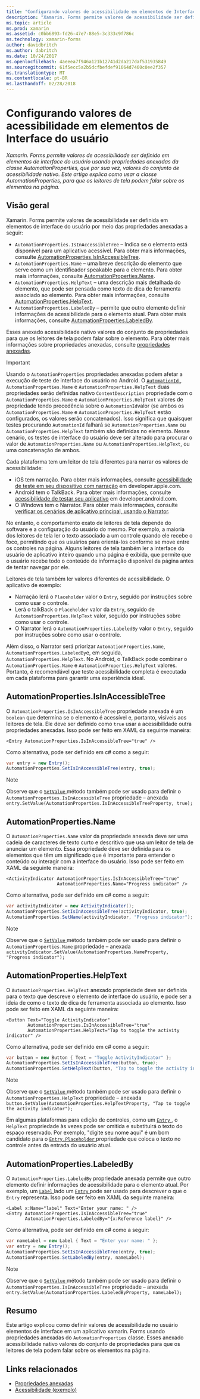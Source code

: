 ```yaml
---
title: "Configurando valores de acessibilidade em elementos de Interface do usuário"
description: "Xamarin. Forms permite valores de acessibilidade ser definido em elementos de interface do usuário usando propriedades anexadas da classe AutomationProperties, que por sua vez, valores do conjunto de acessibilidade nativo. Este artigo explica como usar a classe AutomationProperties, para que os leitores de tela podem falar sobre os elementos na página."
ms.topic: article
ms.prod: xamarin
ms.assetid: c0bb6893-fd26-47e7-88e5-3c333c9f786c
ms.technology: xamarin-forms
author: davidbritch
ms.author: dabritch
ms.date: 10/24/2017
ms.openlocfilehash: 4aeeea7f946a121b12741d2da217daf531935849
ms.sourcegitcommit: 61f5ecc5a2b5dcfbefdef91664d7460c0ee2f357
ms.translationtype: MT
ms.contentlocale: pt-BR
ms.lasthandoff: 02/28/2018
---
```

# <a name="setting-accessibility-values-on-user-interface-elements"></a>Configurando valores de acessibilidade em elementos de Interface do usuário

_Xamarin. Forms permite valores de acessibilidade ser definido em elementos de interface do usuário usando propriedades anexadas da classe AutomationProperties, que por sua vez, valores do conjunto de acessibilidade nativo. Este artigo explica como usar a classe AutomationProperties, para que os leitores de tela podem falar sobre os elementos na página._

## <a name="overview"></a>Visão geral

Xamarin. Forms permite valores de acessibilidade ser definida em elementos de interface do usuário por meio das propriedades anexadas a seguir:

- `AutomationProperties.IsInAccessibleTree` – Indica se o elemento está disponível para um aplicativo acessível. Para obter mais informações, consulte [AutomationProperties.IsInAccessibleTree](#isinaccessibletree).
- `AutomationProperties.Name` – uma breve descrição do elemento que serve como um identificador speakable para o elemento. Para obter mais informações, consulte [AutomationProperties.Name](#name).
- `AutomationProperties.HelpText` – uma descrição mais detalhada do elemento, que pode ser pensada como texto de dica de ferramenta associado ao elemento. Para obter mais informações, consulte [AutomationProperties.HelpText](#helptext).
- `AutomationProperties.LabeledBy` – permite que outro elemento definir informações de acessibilidade para o elemento atual. Para obter mais informações, consulte [AutomationProperties.LabeledBy](#labeledby).

Esses anexado acessibilidade nativo valores do conjunto de propriedades para que os leitores de tela podem falar sobre o elemento. Para obter mais informações sobre propriedades anexadas, consulte [propriedades anexadas](~/xamarin-forms/xaml/attached-properties.md).

> [!IMPORTANT]
> Usando o `AutomationProperties` propriedades anexadas podem afetar a execução de teste de interface do usuário no Android. O [ `AutomationId` ](https://developer.xamarin.com/api/property/Xamarin.Forms.Element.AutomationId/), `AutomationProperties.Name` e `AutomationProperties.HelpText` duas propriedades serão definidas nativo `ContentDescription` propriedade com o `AutomationProperties.Name` e `AutomationProperties.HelpText` valores de propriedade tendo precedência sobre o `AutomationId`valor (se ambos os `AutomationProperties.Name` e `AutomationProperties.HelpText` estão configurados, os valores serão concatenados). Isso significa que quaisquer testes procurando `AutomationId` falhará se `AutomationProperties.Name` ou `AutomationProperties.HelpText` também são definidas no elemento. Nesse cenário, os testes de interface do usuário deve ser alterado para procurar o valor de `AutomationProperties.Name` ou `AutomationProperties.HelpText`, ou uma concatenação de ambos.

Cada plataforma tem um leitor de tela diferentes para narrar os valores de acessibilidade:

- iOS tem narração. Para obter mais informações, consulte [acessibilidade de teste em seu dispositivo com narração](https://developer.apple.com/library/content/technotes/TestingAccessibilityOfiOSApps/TestAccessibilityonYourDevicewithVoiceOver/TestAccessibilityonYourDevicewithVoiceOver.html) em developer.apple.com.
- Android tem o TalkBack. Para obter mais informações, consulte [acessibilidade de testar seu aplicativo](https://developer.android.com/training/accessibility/testing.html#talkback) em developer.android.com.
- O Windows tem o Narrator. Para obter mais informações, consulte [verificar os cenários de aplicativo principal, usando o Narrator](/windows/uwp/accessibility/accessibility-testing#verify-main-app-scenarios-by-using-narrator/).

No entanto, o comportamento exato de leitores de tela depende do software e a configuração do usuário do mesmo. Por exemplo, a maioria dos leitores de tela ler o texto associado a um controle quando ele recebe o foco, permitindo que os usuários para orientá-los conforme se move entre os controles na página. Alguns leitores de tela também ler a interface do usuário de aplicativo inteiro quando uma página é exibida, que permite que o usuário recebe todo o conteúdo de informação disponível da página antes de tentar navegar por ele.

Leitores de tela também ler valores diferentes de acessibilidade. O aplicativo de exemplo:

- Narração lerá o `Placeholder` valor o `Entry`, seguido por instruções sobre como usar o controle.
- Lerá o talkBack o `Placeholder` valor da `Entry`, seguido de `AutomationProperties.HelpText` valor, seguido por instruções sobre como usar o controle.
- O Narrator lerá o `AutomationProperties.LabeledBy` valor o `Entry`, seguido por instruções sobre como usar o controle.

Além disso, o Narrator será priorizar `AutomationProperties.Name`, `AutomationProperties.LabeledBy`e, em seguida, `AutomationProperties.HelpText`. No Android, o TalkBack pode combinar o `AutomationProperties.Name` e `AutomationProperties.HelpText` valores. Portanto, é recomendável que teste acessibilidade completa é executada em cada plataforma para garantir uma experiência ideal.

<a name="isinaccessibletree" />

## <a name="automationpropertiesisinaccessibletree"></a>AutomationProperties.IsInAccessibleTree

O `AutomationProperties.IsInAccessibleTree` propriedade anexada é um `boolean` que determina se o elemento é acessível e, portanto, visíveis aos leitores de tela. Ele deve ser definido como `true` usar a acessibilidade outra propriedades anexadas. Isso pode ser feito em XAML da seguinte maneira:

```xaml
<Entry AutomationProperties.IsInAccessibleTree="true" />
```

Como alternativa, pode ser definido em c# como a seguir:

```csharp
var entry = new Entry();
AutomationProperties.SetIsInAccessibleTree(entry, true);
```

> [!NOTE]
> Observe que o [ `SetValue` ](https://developer.xamarin.com/api/member/Xamarin.Forms.BindableObject.SetValue/p/Xamarin.Forms.BindableProperty/System.Object/) método também pode ser usado para definir o `AutomationProperties.IsInAccessibleTree` propriedade – anexada `entry.SetValue(AutomationProperties.IsInAccessibleTreeProperty, true);`

<a name="name" />

## <a name="automationpropertiesname"></a>AutomationProperties.Name

O `AutomationProperties.Name` valor da propriedade anexada deve ser uma cadeia de caracteres de texto curto e descritivo que usa um leitor de tela de anunciar um elemento. Essa propriedade deve ser definida para os elementos que têm um significado que é importante para entender o conteúdo ou interagir com a interface do usuário. Isso pode ser feito em XAML da seguinte maneira:

```xaml
<ActivityIndicator AutomationProperties.IsInAccessibleTree="true"
                   AutomationProperties.Name="Progress indicator" />
```

Como alternativa, pode ser definido em c# como a seguir:

```csharp
var activityIndicator = new ActivityIndicator();
AutomationProperties.SetIsInAccessibleTree(activityIndicator, true);
AutomationProperties.SetName(activityIndicator, "Progress indicator");
```

> [!NOTE]
> Observe que o [ `SetValue` ](https://developer.xamarin.com/api/member/Xamarin.Forms.BindableObject.SetValue/p/Xamarin.Forms.BindableProperty/System.Object/) método também pode ser usado para definir o `AutomationProperties.Name` propriedade – anexada `activityIndicator.SetValue(AutomationProperties.NameProperty, "Progress indicator");`

<a name="helptext" />

## <a name="automationpropertieshelptext"></a>AutomationProperties.HelpText

O `AutomationProperties.HelpText` anexado propriedade deve ser definida para o texto que descreve o elemento de interface do usuário, e pode ser a ideia de como o texto de dica de ferramenta associada ao elemento. Isso pode ser feito em XAML da seguinte maneira:

```xaml
<Button Text="Toggle ActivityIndicator"
        AutomationProperties.IsInAccessibleTree="true"
        AutomationProperties.HelpText="Tap to toggle the activity indicator" />
```

Como alternativa, pode ser definido em c# como a seguir:

```csharp
var button = new Button { Text = "Toggle ActivityIndicator" };
AutomationProperties.SetIsInAccessibleTree(button, true);
AutomationProperties.SetHelpText(button, "Tap to toggle the activity indicator");
```

> [!NOTE]
> Observe que o [ `SetValue` ](https://developer.xamarin.com/api/member/Xamarin.Forms.BindableObject.SetValue/p/Xamarin.Forms.BindableProperty/System.Object/) método também pode ser usado para definir o `AutomationProperties.HelpText` propriedade – anexada `button.SetValue(AutomationProperties.HelpTextProperty, "Tap to toggle the activity indicator");`

Em algumas plataformas para edição de controles, como um [ `Entry` ](https://developer.xamarin.com/api/type/Xamarin.Forms.Entry/), o `HelpText` propriedade às vezes pode ser omitida e substituirá o texto do espaço reservado. Por exemplo, "digite seu nome aqui" é um bom candidato para o [ `Entry.Placeholder` ](https://developer.xamarin.com/api/property/Xamarin.Forms.Entry.Placeholder/) propriedade que coloca o texto no controle antes da entrada do usuário atual.

<a name="labeledby" />

## <a name="automationpropertieslabeledby"></a>AutomationProperties.LabeledBy

O `AutomationProperties.LabeledBy` propriedade anexada permite que outro elemento definir informações de acessibilidade para o elemento atual. Por exemplo, um [ `Label` ](https://developer.xamarin.com/api/type/Xamarin.Forms.Label/) lado um [ `Entry` ](https://developer.xamarin.com/api/type/Xamarin.Forms.Entry/) pode ser usado para descrever o que o `Entry` representa. Isso pode ser feito em XAML da seguinte maneira:

```xaml
<Label x:Name="label" Text="Enter your name: " />
<Entry AutomationProperties.IsInAccessibleTree="true"
       AutomationProperties.LabeledBy="{x:Reference label}" />
```

Como alternativa, pode ser definido em c# como a seguir:

```csharp
var nameLabel = new Label { Text = "Enter your name: " };
var entry = new Entry();
AutomationProperties.SetIsInAccessibleTree(entry, true);
AutomationProperties.SetLabeledBy(entry, nameLabel);
```

> [!NOTE]
> Observe que o [ `SetValue` ](https://developer.xamarin.com/api/member/Xamarin.Forms.BindableObject.SetValue/p/Xamarin.Forms.BindableProperty/System.Object/) método também pode ser usado para definir o `AutomationProperties.IsInAccessibleTree` propriedade – anexada `entry.SetValue(AutomationProperties.LabeledByProperty, nameLabel);`

## <a name="summary"></a>Resumo

Este artigo explicou como definir valores de acessibilidade no usuário elementos de interface em um aplicativo xamarin. Forms usando propriedades anexadas do `AutomationProperties` classe. Esses anexado acessibilidade nativo valores do conjunto de propriedades para que os leitores de tela podem falar sobre os elementos na página.


## <a name="related-links"></a>Links relacionados

- [Propriedades anexadas](~/xamarin-forms/xaml/attached-properties.md)
- [Acessibilidade (exemplo)](https://developer.xamarin.com/samples/xamarin-forms/UserInterface/Accessibility/)
